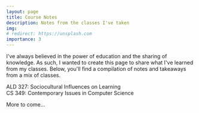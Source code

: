 ```yaml
---
layout: page
title: Course Notes
description: Notes from the classes I've taken
img: 
# redirect: https://unsplash.com
importance: 3
---
```


I've always believed in the power of education and the sharing of knowledge. As such, I wanted to create this page to share what I've learned from my classes. Below, you'll find a compilation of notes and takeaways from a mix of classes.

<div class="h2">
    ALD 327: Sociocultural Influences on Learning
</div>



<div class="h2">
    CS 349: Contemporary Issues in Computer Science
</div>

More to come...
